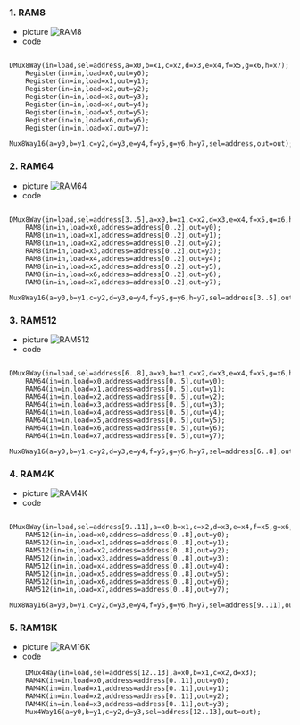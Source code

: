 ### 1. RAM8
* picture
![RAM8](https://nohano1l.github.io/co109a/03/jpg/57909.jpg)
* code
```
    DMux8Way(in=load,sel=address,a=x0,b=x1,c=x2,d=x3,e=x4,f=x5,g=x6,h=x7);
    Register(in=in,load=x0,out=y0);
    Register(in=in,load=x1,out=y1);
    Register(in=in,load=x2,out=y2);
    Register(in=in,load=x3,out=y3);
    Register(in=in,load=x4,out=y4);
    Register(in=in,load=x5,out=y5);
    Register(in=in,load=x6,out=y6);
    Register(in=in,load=x7,out=y7);
    Mux8Way16(a=y0,b=y1,c=y2,d=y3,e=y4,f=y5,g=y6,h=y7,sel=address,out=out);
```
### 2. RAM64
* picture
![RAM64](https://nohano1l.github.io/co109a/03/jpg/57910.jpg)
* code
```
    DMux8Way(in=load,sel=address[3..5],a=x0,b=x1,c=x2,d=x3,e=x4,f=x5,g=x6,h=x7);
    RAM8(in=in,load=x0,address=address[0..2],out=y0);
    RAM8(in=in,load=x1,address=address[0..2],out=y1);
    RAM8(in=in,load=x2,address=address[0..2],out=y2);
    RAM8(in=in,load=x3,address=address[0..2],out=y3);
    RAM8(in=in,load=x4,address=address[0..2],out=y4);
    RAM8(in=in,load=x5,address=address[0..2],out=y5);
    RAM8(in=in,load=x6,address=address[0..2],out=y6);
    RAM8(in=in,load=x7,address=address[0..2],out=y7);
    Mux8Way16(a=y0,b=y1,c=y2,d=y3,e=y4,f=y5,g=y6,h=y7,sel=address[3..5],out=out);
```
### 3. RAM512
* picture
![RAM512](https://nohano1l.github.io/co109a/03/jpg/57911.jpg)
* code
```
    DMux8Way(in=load,sel=address[6..8],a=x0,b=x1,c=x2,d=x3,e=x4,f=x5,g=x6,h=x7);
    RAM64(in=in,load=x0,address=address[0..5],out=y0);
    RAM64(in=in,load=x1,address=address[0..5],out=y1);
    RAM64(in=in,load=x2,address=address[0..5],out=y2);
    RAM64(in=in,load=x3,address=address[0..5],out=y3);
    RAM64(in=in,load=x4,address=address[0..5],out=y4);
    RAM64(in=in,load=x5,address=address[0..5],out=y5);
    RAM64(in=in,load=x6,address=address[0..5],out=y6);
    RAM64(in=in,load=x7,address=address[0..5],out=y7);
    Mux8Way16(a=y0,b=y1,c=y2,d=y3,e=y4,f=y5,g=y6,h=y7,sel=address[6..8],out=out);
```
### 4. RAM4K
* picture
![RAM4K](https://nohano1l.github.io/co109a/03/jpg/57912.jpg)
* code
```
    DMux8Way(in=load,sel=address[9..11],a=x0,b=x1,c=x2,d=x3,e=x4,f=x5,g=x6,h=x7);
    RAM512(in=in,load=x0,address=address[0..8],out=y0);
    RAM512(in=in,load=x1,address=address[0..8],out=y1);
    RAM512(in=in,load=x2,address=address[0..8],out=y2);
    RAM512(in=in,load=x3,address=address[0..8],out=y3);
    RAM512(in=in,load=x4,address=address[0..8],out=y4);
    RAM512(in=in,load=x5,address=address[0..8],out=y5);
    RAM512(in=in,load=x6,address=address[0..8],out=y6);
    RAM512(in=in,load=x7,address=address[0..8],out=y7);
    Mux8Way16(a=y0,b=y1,c=y2,d=y3,e=y4,f=y5,g=y6,h=y7,sel=address[9..11],out=out);
```
### 5. RAM16K
* picture
![RAM16K](https://nohano1l.github.io/co109a/03/jpg/57913.jpg)
* code
```
    DMux4Way(in=load,sel=address[12..13],a=x0,b=x1,c=x2,d=x3);
    RAM4K(in=in,load=x0,address=address[0..11],out=y0);
    RAM4K(in=in,load=x1,address=address[0..11],out=y1);
    RAM4K(in=in,load=x2,address=address[0..11],out=y2);
    RAM4K(in=in,load=x3,address=address[0..11],out=y3);
    Mux4Way16(a=y0,b=y1,c=y2,d=y3,sel=address[12..13],out=out);
```